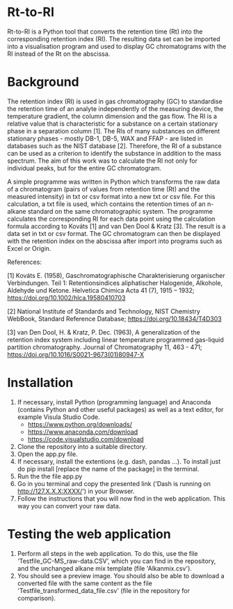# Rt-to-RI
Rt-to-RI is a Python tool that converts the retention time (Rt) into the corresponding retention index (RI). The resulting data set can be imported into a visualisation program and used to display GC chromatograms with the RI instead of the Rt on the abscissa.

# Background
The retention index (RI) is used in gas chromatography (GC) to standardise the retention time of an analyte independently of the measuring device, the temperature gradient, the column dimension and the gas flow. The RI is a relative value that is characteristic for a substance on a certain stationary phase in a separation column [1]. The RIs of many substances on different stationary phases - mostly DB-1, DB-5, WAX and FFAP - are listed in databases such as the NIST database [2]. Therefore, the RI of a substance can be used as a criterion to identify the substance in addition to the mass spectrum. The aim of this work was to calculate the RI not only for individual peaks, but for the entire GC chromatogram. 

A simple programme was written in Python which transforms the raw data of a chromatogram (pairs of values from retention time (Rt) and the measured intensity) in txt or csv format into a new txt or csv file. For this calculation, a txt file is used, which contains the retention times of an n-alkane standard on the same chromatographic system. The programme calculates the corresponding RI for each data point using the calculation formula according to Kováts [1] and van Den Dool & Kratz [3].
The result is a data set in txt or csv format. The GC chromatogram can then be displayed with the retention index on the abscissa after import into programs such as Excel or Origin.

References:

[1] Kováts E. (1958), Gaschromatographische Charakterisierung organischer Verbindungen. Teil 1: Retentionsindices aliphatischer Halogenide, Alkohole, Aldehyde und Ketone. Helvetica Chimica Acta 41 (7), 1915 – 1932; https://doi.org/10.1002/hlca.19580410703

[2] National Institute of Standards and Technology, NIST Chemistry WebBook, Standard Reference Database; https://doi.org/10.18434/T4D303

[3] van Den Dool, H. & Kratz, P. Dec. (1963), A generalization of the retention index system including linear temperature programmed gas-liquid partition chromatography. Journal of Chromatography 11, 463 - 471; https://doi.org/10.1016/S0021-9673(01)80947-X

# Installation
1) If necessary, install Python (programming language) and Anaconda (contains Python and other useful packages) as well as a text editor, for example Visula Studio Code.
    - https://www.python.org/downloads/
    - https://www.anaconda.com/download
    - https://code.visualstudio.com/download
2) Clone the repository into a suitable directory.
3) Open the app.py file.
4) If necessary, install the extentions (e.g. dash, pandas ...). To install just do pip install [replace the name of the package] in the terminal.
5) Run the the file app.py
6) Go in you terminal and copy the presented link ('Dash is running on http://127.X.X.X:XXXX/') in your Browser.
7) Follow the instructions that you will now find in the web application. This way you can convert your raw data.

# Testing the web application
1) Perform all steps in the web application. To do this, use the file ‘Testfile_GC-MS_raw-data.CSV’, which you can find in the repository, and the unchanged alkane mix template (file 'Alkanmix.csv').
2) You should see a preview image. You should also be able to download a converted file with the same content as the file 'Testfile_transformed_data_file.csv' (file in the repository for comparison).
